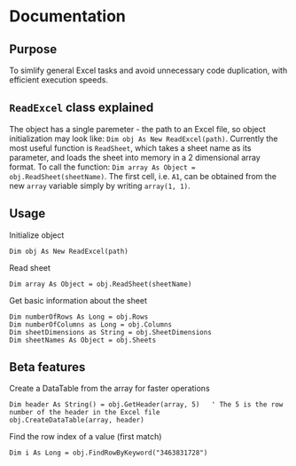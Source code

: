# Documentation

## Purpose
To simlify general Excel tasks and avoid unnecessary code duplication, with efficient execution speeds.

## `ReadExcel` class explained
The object has a single paremeter - the path to an Excel file, so object initialization may look like: `Dim obj As New ReadExcel(path)`. Currently the most useful function is `ReadSheet`, which takes a sheet name as its parameter, and loads the sheet into memory in a 2 dimensional array format. To call the function: `Dim array As Object = obj.ReadSheet(sheetName)`. The first cell, i.e. `A1`, can be obtained from the new `array` variable simply by writing `array(1, 1)`.

## Usage
Initialize object
```
Dim obj As New ReadExcel(path)
```

Read sheet
```
Dim array As Object = obj.ReadSheet(sheetName)
```

Get basic information about the sheet
```
Dim numberOfRows As Long = obj.Rows
Dim numberOfColumns as Long = obj.Columns
Dim sheetDimensions as String = obj.SheetDimensions
Dim sheetNames As Object = obj.Sheets
```

## Beta features
Create a DataTable from the array for faster operations
```
Dim header As String() = obj.GetHeader(array, 5)   ' The 5 is the row number of the header in the Excel file
obj.CreateDataTable(array, header)
```

Find the row index of a value (first match)
```
Dim i As Long = obj.FindRowByKeyword("3463831728")
```
